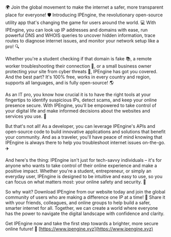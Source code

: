 🌍 Join the global movement to make the internet a safer, more transparent place for everyone! 🛡️ Introducing IPEngine, the revolutionary open-source utility app that's changing the game for users around the world. 💻 With IPEngine, you can look up IP addresses and domains with ease, run powerful DNS and WHOIS queries to uncover hidden information, trace routes to diagnose internet issues, and monitor your network setup like a pro! 🔍

Whether you're a student checking if that domain is fake 📚, a remote worker troubleshooting their connection 💼, or a small business owner protecting your site from cyber threats 🏢, IPEngine has got you covered. And the best part? It's 100% free, works in every country and region, supports all languages, and is fully open-source! 🌎

As an IT pro, you know how crucial it is to have the right tools at your fingertips to identify suspicious IPs, detect scams, and keep your online presence secure. With IPEngine, you'll be empowered to take control of your digital life and make informed decisions about the websites and services you use. 🚀

But that's not all! As a developer, you can leverage IPEngine's APIs and open-source code to build innovative applications and solutions that benefit your community. And as a traveler, you'll have peace of mind knowing that IPEngine is always there to help you troubleshoot internet issues on-the-go. ✈️

And here's the thing: IPEngine isn't just for tech-savvy individuals – it's for anyone who wants to take control of their online experience and make a positive impact. Whether you're a student, entrepreneur, or simply an everyday user, IPEngine is designed to be intuitive and easy to use, so you can focus on what matters most: your online safety and security. 💪

So why wait? Download IPEngine from our website today and join the global community of users who are making a difference one IP at a time! 🚀 Share it with your friends, colleagues, and online groups to help build a safer, smarter internet for all. Together, we can create a world where everyone has the power to navigate the digital landscape with confidence and clarity.

Get IPEngine now and take the first step towards a brighter, more secure online future! 💫 [https://www.ipengine.xyz](https://www.ipengine.xyz)